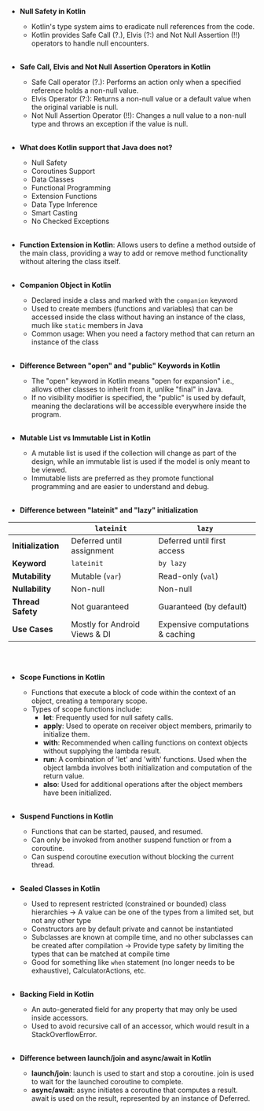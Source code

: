 - **Null Safety in Kotlin**
  - Kotlin's type system aims to eradicate null references from the code.
  - Kotlin provides Safe Call (?.), Elvis (?:) and Not Null Assertion (!!) operators to handle null encounters.
<br></br>

- **Safe Call, Elvis and Not Null Assertion Operators in Kotlin**
  - Safe Call operator (?.): Performs an action only when a specified reference holds a non-null value.
  - Elvis Operator (?:): Returns a non-null value or a default value when the original variable is null.
  - Not Null Assertion Operator (!!): Changes a null value to a non-null type and throws an exception if the value is null.
<br></br>

- **What does Kotlin support that Java does not?**
  - Null Safety
  - Coroutines Support
  - Data Classes
  - Functional Programming
  - Extension Functions
  - Data Type Inference
  - Smart Casting
  - No Checked Exceptions
<br></br>

- **Function Extension in Kotlin**: Allows users to define a method outside of the main class, providing a way to add or remove method functionality without altering the class itself.
<br></br>

- **Companion Object in Kotlin**
  - Declared inside a class and marked with the `companion` keyword
  - Used to create members (functions and variables) that can be accessed inside the class without having an instance of the class, much like `static` members in Java
  - Common usage: When you need a factory method that can return an instance of the class
<br></br>

- **Difference Between "open" and "public" Keywords in Kotlin**
  - The "open" keyword in Kotlin means "open for expansion" i.e., allows other classes to inherit from it, unlike "final" in Java.
  - If no visibility modifier is specified, the "public" is used by default, meaning the declarations will be accessible everywhere inside the program.
<br></br>

- **Mutable List vs Immutable List in Kotlin**
  - A mutable list is used if the collection will change as part of the design, while an immutable list is used if the model is only meant to be viewed.
  - Immutable lists are preferred as they promote functional programming and are easier to understand and debug.
<br></br>

- **Difference between "lateinit" and "lazy" initialization**

|                     | `lateinit`                    | `lazy`                         |
|---------------------|-------------------------------|--------------------------------|
| **Initialization**  | Deferred until assignment     | Deferred until first access    |
| **Keyword**         | `lateinit`                    | `by lazy`                      |
| **Mutability**      | Mutable (`var`)               | Read-only (`val`)              |
| **Nullability**     | Non-null                      | Non-null                       |
| **Thread Safety**   | Not guaranteed                | Guaranteed (by default)        |
| **Use Cases**       | Mostly for Android Views & DI | Expensive computations & caching |

<br></br>

- **Scope Functions in Kotlin**
    - Functions that execute a block of code within the context of an object, creating a temporary scope.
    - Types of scope functions include:
        - **let**: Frequently used for null safety calls.
        - **apply**: Used to operate on receiver object members, primarily to initialize them.
        - **with**: Recommended when calling functions on context objects without supplying the lambda result.
        - **run**: A combination of 'let' and 'with' functions. Used when the object lambda involves both initialization and computation of the return value.
        - **also**: Used for additional operations after the object members have been initialized.
<br></br>

- **Suspend Functions in Kotlin**
    - Functions that can be started, paused, and resumed.
    - Can only be invoked from another suspend function or from a coroutine.
    - Can suspend coroutine execution without blocking the current thread.
<br></br>

- **Sealed Classes in Kotlin**
    - Used to represent restricted (constrained or bounded) class hierarchies &rarr; A value can be one of the types from a limited set, but not any other type
    - Constructors are by default private and cannot be instantiated
    - Subclasses are known at compile time, and no other subclasses can be created after compilation &rarr; Provide type safety by limiting the types that can be matched at compile time
    - Good for something like `when` statement (no longer needs to be exhaustive), CalculatorActions, etc.
<br></br>

- **Backing Field in Kotlin**
    - An auto-generated field for any property that may only be used inside accessors.
    - Used to avoid recursive call of an accessor, which would result in a StackOverflowError.
<br></br>

- **Difference between launch/join and async/await in Kotlin**
    - **launch/join**: launch is used to start and stop a coroutine. join is used to wait for the launched coroutine to complete.
    - **async/await**: async initiates a coroutine that computes a result. await is used on the result, represented by an instance of Deferred.
<br></br>
